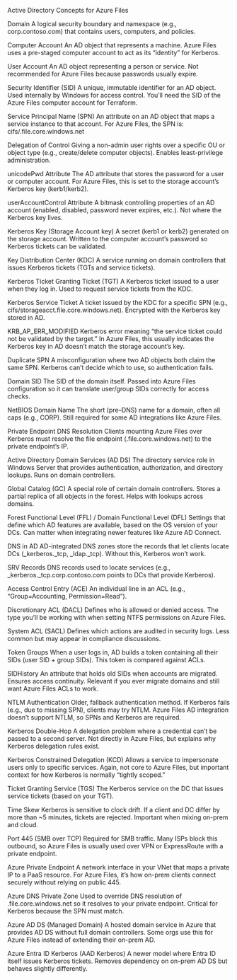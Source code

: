 Active Directory Concepts for Azure Files

Domain
A logical security boundary and namespace (e.g., corp.contoso.com) that contains users, computers, and policies.

Computer Account
An AD object that represents a machine. Azure Files uses a pre-staged computer account to act as its “identity” for Kerberos.

User Account
An AD object representing a person or service. Not recommended for Azure Files because passwords usually expire.

Security Identifier (SID)
A unique, immutable identifier for an AD object. Used internally by Windows for access control. You’ll need the SID of the Azure Files computer account for Terraform.

Service Principal Name (SPN)
An attribute on an AD object that maps a service instance to that account. For Azure Files, the SPN is:
cifs/<storageaccount>.file.core.windows.net

Delegation of Control
Giving a non-admin user rights over a specific OU or object type (e.g., create/delete computer objects). Enables least-privilege administration.

unicodePwd Attribute
The AD attribute that stores the password for a user or computer account. For Azure Files, this is set to the storage account’s Kerberos key (kerb1/kerb2).

userAccountControl Attribute
A bitmask controlling properties of an AD account (enabled, disabled, password never expires, etc.). Not where the Kerberos key lives.

Kerberos Key (Storage Account key)
A secret (kerb1 or kerb2) generated on the storage account. Written to the computer account’s password so Kerberos tickets can be validated.

Key Distribution Center (KDC)
A service running on domain controllers that issues Kerberos tickets (TGTs and service tickets).

Kerberos Ticket Granting Ticket (TGT)
A Kerberos ticket issued to a user when they log in. Used to request service tickets from the KDC.

Kerberos Service Ticket
A ticket issued by the KDC for a specific SPN (e.g., cifs/storageacct.file.core.windows.net). Encrypted with the Kerberos key stored in AD.

KRB_AP_ERR_MODIFIED
Kerberos error meaning “the service ticket could not be validated by the target.” In Azure Files, this usually indicates the Kerberos key in AD doesn’t match the storage account’s key.

Duplicate SPN
A misconfiguration where two AD objects both claim the same SPN. Kerberos can’t decide which to use, so authentication fails.

Domain SID
The SID of the domain itself. Passed into Azure Files configuration so it can translate user/group SIDs correctly for access checks.

NetBIOS Domain Name
The short (pre–DNS) name for a domain, often all caps (e.g., CORP). Still required for some AD integrations like Azure Files.

Private Endpoint DNS Resolution
Clients mounting Azure Files over Kerberos must resolve the file endpoint (<storageaccount>.file.core.windows.net) to the private endpoint’s IP.


Active Directory Domain Services (AD DS)
The directory service role in Windows Server that provides authentication, authorization, and directory lookups. Runs on domain controllers.

Global Catalog (GC)
A special role of certain domain controllers. Stores a partial replica of all objects in the forest. Helps with lookups across domains.

Forest Functional Level (FFL) / Domain Functional Level (DFL)
Settings that define which AD features are available, based on the OS version of your DCs. Can matter when integrating newer features like Azure AD Connect.

DNS in AD
AD-integrated DNS zones store the records that let clients locate DCs (_kerberos._tcp, _ldap._tcp). Without this, Kerberos won’t work.

SRV Records
DNS records used to locate services (e.g., _kerberos._tcp.corp.contoso.com points to DCs that provide Kerberos).

Access Control Entry (ACE)
An individual line in an ACL (e.g., “Group=Accounting, Permission=Read”).

Discretionary ACL (DACL)
Defines who is allowed or denied access. The type you’ll be working with when setting NTFS permissions on Azure Files.

System ACL (SACL)
Defines which actions are audited in security logs. Less common but may appear in compliance discussions.

Token Groups
When a user logs in, AD builds a token containing all their SIDs (user SID + group SIDs). This token is compared against ACLs.

SIDHistory
An attribute that holds old SIDs when accounts are migrated. Ensures access continuity. Relevant if you ever migrate domains and still want Azure Files ACLs to work.

NTLM Authentication
Older, fallback authentication method. If Kerberos fails (e.g., due to missing SPN), clients may try NTLM. Azure Files AD integration doesn’t support NTLM, so SPNs and Kerberos are required.

Kerberos Double-Hop
A delegation problem where a credential can’t be passed to a second server. Not directly in Azure Files, but explains why Kerberos delegation rules exist.

Kerberos Constrained Delegation (KCD)
Allows a service to impersonate users only to specific services. Again, not core to Azure Files, but important context for how Kerberos is normally “tightly scoped.”

Ticket Granting Service (TGS)
The Kerberos service on the DC that issues service tickets (based on your TGT).

Time Skew
Kerberos is sensitive to clock drift. If a client and DC differ by more than ~5 minutes, tickets are rejected. Important when mixing on-prem and cloud.

Port 445 (SMB over TCP)
Required for SMB traffic. Many ISPs block this outbound, so Azure Files is usually used over VPN or ExpressRoute with a private endpoint.

Azure Private Endpoint
A network interface in your VNet that maps a private IP to a PaaS resource. For Azure Files, it’s how on-prem clients connect securely without relying on public 445.

Azure DNS Private Zone
Used to override DNS resolution of <storageaccount>.file.core.windows.net so it resolves to your private endpoint. Critical for Kerberos because the SPN must match.

Azure AD DS (Managed Domain)
A hosted domain service in Azure that provides AD DS without full domain controllers. Some orgs use this for Azure Files instead of extending their on-prem AD.

Azure Entra ID Kerberos (AAD Kerberos)
A newer model where Entra ID itself issues Kerberos tickets. Removes dependency on on-prem AD DS but behaves slightly differently.